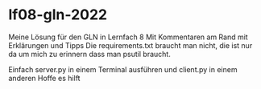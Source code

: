# lf08-gln-2022

Meine Lösung für den GLN in Lernfach 8
Mit Kommentaren am Rand mit Erklärungen und Tipps
Die requirements.txt braucht man nicht, die ist nur da um mich zu erinnern dass man psutil braucht.

Einfach server.py in einem Terminal ausführen und client.py in einem anderen
Hoffe es hilft
